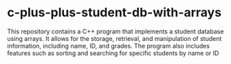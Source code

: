 # c-plus-plus-student-db-with-arrays
This repository contains a C++ program that implements a student database using arrays. It allows for the storage, retrieval, and manipulation of student information, including name, ID, and grades. The program also includes features such as sorting and searching for specific students by name or ID
